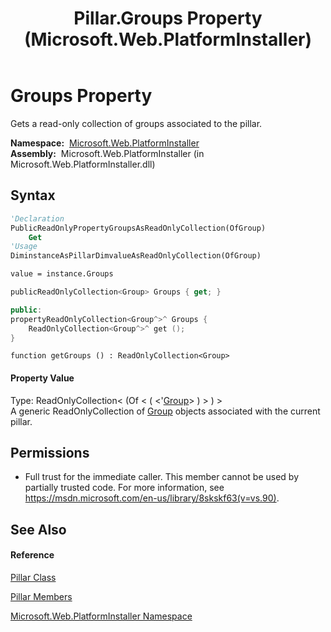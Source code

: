 ﻿---
title: Pillar.Groups Property  (Microsoft.Web.PlatformInstaller)
TOCTitle: Groups Property
ms:assetid: P:Microsoft.Web.PlatformInstaller.Pillar.Groups
ms:mtpsurl: https://msdn.microsoft.com/en-us/library/microsoft.web.platforminstaller.pillar.groups(v=VS.90)
ms:contentKeyID: 22049783
ms.date: 05/02/2012
mtps_version: v=VS.90
f1_keywords:
- Microsoft.Web.PlatformInstaller.Pillar.Groups
- Microsoft.Web.PlatformInstaller.Pillar.get_Groups
dev_langs:
- CSharp
- JScript
- VB
- c++
api_location:
- Microsoft.Web.PlatformInstaller.dll
api_name:
- Microsoft.Web.PlatformInstaller.Pillar.get_Groups
- Microsoft.Web.PlatformInstaller.Pillar.Groups
api_type:
- Managed
topic_type:
- apiref
- kbSyntax
product_family_name: VS
ROBOTS: INDEX,FOLLOW
---

# Groups Property

Gets a read-only collection of groups associated to the pillar.

**Namespace:**  [Microsoft.Web.PlatformInstaller](microsoft-web-platforminstaller-namespace.md)  
**Assembly:**  Microsoft.Web.PlatformInstaller (in Microsoft.Web.PlatformInstaller.dll)

## Syntax

``` vb
'Declaration
PublicReadOnlyPropertyGroupsAsReadOnlyCollection(OfGroup)
    Get
'Usage
DiminstanceAsPillarDimvalueAsReadOnlyCollection(OfGroup)

value = instance.Groups
```

``` csharp
publicReadOnlyCollection<Group> Groups { get; }
```

``` c++
public:
propertyReadOnlyCollection<Group^>^ Groups {
    ReadOnlyCollection<Group^>^ get ();
}
```

``` jscript
function getGroups () : ReadOnlyCollection<Group>
```

#### Property Value

Type: ReadOnlyCollection\< (Of \< ( \<'[Group](group-class-microsoft-web-platforminstaller.md)\> ) \> ) \>  
A generic ReadOnlyCollection of [Group](group-class-microsoft-web-platforminstaller.md) objects associated with the current pillar.  

## Permissions

  - Full trust for the immediate caller. This member cannot be used by partially trusted code. For more information, see <https://msdn.microsoft.com/en-us/library/8skskf63(v=vs.90)>.

## See Also

#### Reference

[Pillar Class](pillar-class-microsoft-web-platforminstaller.md)

[Pillar Members](pillar-members-microsoft-web-platforminstaller.md)

[Microsoft.Web.PlatformInstaller Namespace](microsoft-web-platforminstaller-namespace.md)

